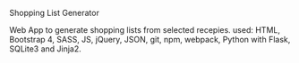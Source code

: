 Shopping List Generator 

Web App to generate shopping lists from selected recepies. 
used: HTML, Bootstrap 4, SASS, JS, jQuery, JSON, git, npm, webpack, Python with Flask, SQLite3 and Jinja2. 
